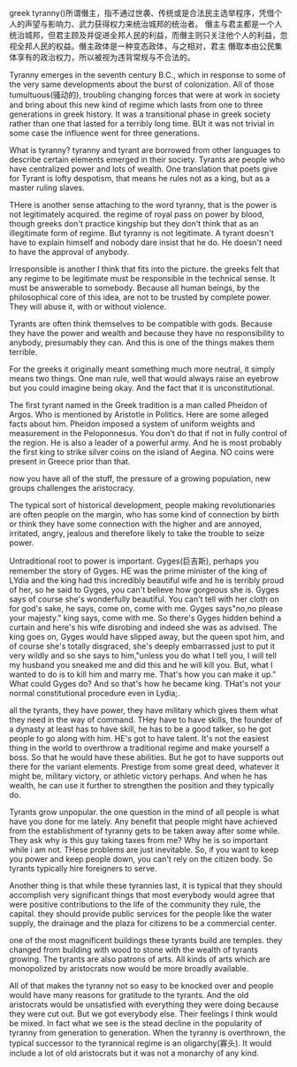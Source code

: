 greek tyranny()所谓僭主，指不通过世袭、传统或是合法民主选举程序，凭借个人的声望与影响力、武力获得权力来统治城邦的统治者。
僭主与君主都是一个人统治城邦，但君主顾及并促进全邦人民的利益，而僭主则只关注他个人的利益，忽视全邦人民的权益。僭主政体是一种变态政体，与之相对，君主 
僭取本由公民集体享有的政治权力，所以被视为违背常规与不合法的。

Tyranny emerges in the seventh century B.C., which in response to some of the very same developments about the burst of colonization. All of those tumultuous(骚动的), troubling changing forces that were at work in society and bring about this new kind of regime which lasts from one to three generations in greek history. It was a transitional phase in greek society rather than one that lasted for a terribly long time. BUt it was not trivial in some case the influence went for three generations.

What is tyranny? tyranny and tyrant are borrowed from other languages to describe certain elements emerged in their society. Tyrants are people who have centralized power and lots of wealth. One translation that poets give for Tyrant is lofty despotism, that means he rules not as a king, but as a master ruling slaves.

THere is another sense attaching to the word tyranny, that is the power is not legitimately acquired. the regime of royal pass on power by  blood, though greeks don't practice kingship but they don't think that as an illegitimate form of regime. But tyranny is not legitimate. A tyrant doesn't have to explain himself and nobody dare insist that he do. He doesn't need to have the approval of anybody.

Irresponsible is another I think that fits into the picture.
the greeks felt that any regime to be legitimate must be responsible in the technical sense. It must be answerable to somebody. Because all human beings, by the philosophical core of this idea, are not to be trusted by complete power. They will abuse it, with or without violence.

Tyrants are often think themselves to be compatible with gods. Because they have the power and wealth and because they have no responsibility to anybody, presumably they can. And this is one of the things makes them terrible.

For the greeks it originally meant something much more neutral, it simply means two things. One man rule, well that would always raise an eyebrow but you could imagine being okay. And the fact that it is unconstitutional.

The first tyrant named in the Greek tradition is a man called Pheidon of Argos. Who is mentioned by Aristotle in Politics. Here are some alleged facts about him. Pheidon imposed a system of uniform weights and measurement in the Peloponnesus. You don't do that if not in fully control of the region. He is also a leader of a powerful army. And he is most probably the first king to strike silver coins on the island of Aegina. NO coins were present in Greece prior than that.

now you have all of the stuff, the pressure of a growing population, new groups challenges the aristocracy. 

The typical sort of historical development, people making revolutionaries are often people on the margin, who has some kind of connection by birth or think they have some connection with the higher and are annoyed, irritated, angry, jealous and therefore likely to take the trouble to seize power.

Untraditional root to power is important. Gyges(巨吉斯), perhaps you remember the story of Gyges. HE was the prime minister of the king of LYdia and the king had this incredibly beautiful wife and he is terribly proud of her, so he said to Gyges, you can't believe how gorgeous she is. Gyges says of course she's wonderfully beautiful. You can't tell with her cloth on for god's sake, he says, come on, come with me. Gyges says"no,no please your majesty." king says, come with me. So there's Gyges hidden behind a curtain and here's his wife disrobing and indeed she was as advised. The king goes on, Gyges would have slipped away, but  the queen spot him, and of course she's totally disgraced, she's deeply embarrassed just to put it very wildly and so she says to him,"unless you do what I tell you, I will tell my husband you sneaked me and did this and he will kill you. But, what I wanted to do is to kill him and marry me. That's how you can make it up." What could Gyges do? And so that's how he became king. THat's not your normal constitutional procedure even in Lydia;.

all the tyrants, they have power, they have military which gives them what they need in the way of command. THey have to have skills, the founder of a dynasty at least has to have skill, he has to be a good talker, so he got people to go along with him. HE's got to have talent. It's not the easiest thing in the world to overthrow a traditional regime and make yourself a boss. So that he would have these abilities. But he got to have supports out there for the variant elements. Prestige from some great deed, whatever it might be, military victory, or athletic victory perhaps. And when he has wealth, he can use it further to strengthen the position and they typically do.

Tyrants grow unpopular. the one question in the mind of all people is what have you done for me lately. Any benefit that people might have achieved from the establishment of tyranny gets to be taken away after some while. They ask why is this guy taking taxes from me? Why he is so important while i am not. THese problems are just inevitable. So, if you want to keep you power and keep people down, you can't rely on the citizen body. So tyrants typically hire foreigners to serve.

Another thing is that while these tyrannies last, it is typical that they should accomplish very significant things that most everybody would agree that were positive contributions to the life of the community they rule, the capital. they should provide public services for the people like the water supply, the drainage and the plaza for citizens to be a commercial center. 

one of the most magnificent buildings these tyrants build are temples. they changed from building with wood to stone with the wealth of tyrants growing. The tyrants are also patrons of arts. All kinds of arts which are monopolized by aristocrats now would be more broadly available.

All of that makes the tyranny not so easy to be knocked over and people would have many reasons for gratitude to the tyrants. And the old aristocrats would be unsatisfied with everything they were doing because they were cut out. But we got everybody else. Their feelings I think would be mixed. In fact what we see is the stead decline in the popularity of tyranny from generation to generation. When the tyranny is overthrown, the typical successor to the tyrannical regime is an oligarchy(寡头). It would include a lot of old aristocrats but it was not a monarchy of any kind.